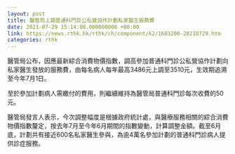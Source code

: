 ```yaml
---
layout: post
title: 醫管局上調普通科門診公私營協作計劃私家醫生服務費
date: 2021-07-29 15:14:08.000000000 +08:00
link: https://news.rthk.hk/rthk/ch/component/k2/1603200-20210729.htm
categories: rthk
---
```


醫管局公布，因應最新綜合消費物價指數，調高參加普通科門診公私營協作計劃向私家醫生發放的服務費，由每名病人每年最高3486元上調至3510元，生效期追溯至今年7月1日。

至於參加計劃病人需繳付的費用，則繼續維持為醫管局普通科門診每次收費的50元。

醫管局發言人表示，今次調整幅度是根據政府統計處，與醫療服務相關的綜合消費物價指數釐定，按去年7月至今年6月期間的指數變動，計算調整金額。截至6月底，計劃共有接近600名私家醫生參與，為逾4萬名參加計劃的普通科門診病人提供診症服務。
